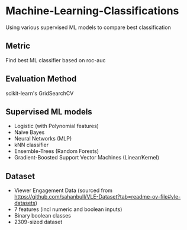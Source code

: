 # Machine-Learning-Classifications
Using various supervised ML models to compare best classification

## Metric
Find best ML classifier based on roc-auc 

## Evaluation Method
scikit-learn's GridSearchCV

## Supervised ML models
- Logistic (with Polynomial features)
- Naive Bayes
- Neural Networks (MLP)
- kNN classifier
- Ensemble-Trees (Random Forests)
- Gradient-Boosted Support Vector Machines (Linear/Kernel)

## Dataset
- Viewer Engagement Data (sourced from https://github.com/sahanbull/VLE-Dataset?tab=readme-ov-file#vle-datasets)
- 7 features (incl numeric and boolean inputs)
- Binary boolean classes
- 2309-sized dataset 
